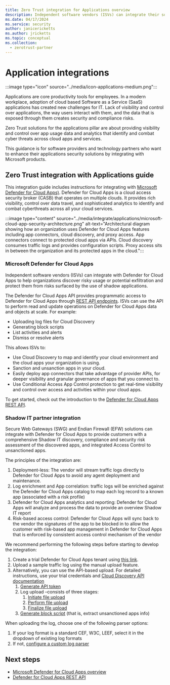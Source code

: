 ```yaml
---
title: Zero Trust integration for Applications overview
description: Independent software vendors (ISVs) can integrate their solutions with Microsoft Defender for Cloud Apps to help customers adopt a Zero Trust model and keep their organizations secure.
ms.date: 04/17/2024
ms.service: security
author: janicericketts
ms.author: jricketts
ms.topic: conceptual
ms.collection:
  - zerotrust-partner
---
```


# Application integrations

:::image type="icon" source="../media/icon-applications-medium.png":::

Applications are core productivity tools for employees. In a modern workplace, adoption of cloud based Software as a Service (SaaS) applications has created new challenges for IT. Lack of visibility and control over applications, the way users interact with them, and the data that is exposed through them creates security and compliance risks.

Zero Trust solutions for the applications pillar are about providing visibility and control over app usage data and analytics that identify and combat cyber threats across cloud apps and services.

This guidance is for software providers and technology partners who want to enhance their applications security solutions by integrating with Microsoft products.

## Zero Trust integration with Applications guide

This integration guide includes instructions for integrating with [Microsoft Defender for Cloud Apps)](/cloud-app-security/). Defender for Cloud Apps is a cloud access security broker (CASB) that operates on multiple clouds. It provides rich visibility, control over data travel, and sophisticated analytics to identify and combat cyberthreats across all your cloud services.

:::image type="content" source="../media/integrate/applications/microsoft-cloud-app-security-architecture.png" alt-text="Architectural diagram showing how an organization uses Defender for Cloud Apps features including app connectors, cloud discovery, and proxy access. App connectors connect to protected cloud apps via APIs. Cloud discovery consumes traffic logs and provides configuration scripts. Proxy access sits in between the organization and its protected apps in the cloud.":::

### Microsoft Defender for Cloud Apps

Independent software vendors (ISVs) can integrate with Defender for Cloud Apps to help organizations discover risky usage or potential exfiltration and protect them from risks surfaced by the use of shadow applications.

The Defender for Cloud Apps API provides programmatic access to Defender for Cloud Apps through [REST API endpoints](/cloud-app-security/api-introduction).  ISVs can use the API to perform read and update operations on Defender for Cloud Apps data and objects at scale. For example:
- Uploading log files for Cloud Discovery
- Generating block scripts
- List activities and alerts
- Dismiss or resolve alerts

This allows ISVs to:
- Use Cloud Discovery to map and identify your cloud environment and the cloud apps your organization is using.
- Sanction and unsanction apps in your cloud.
- Easily deploy app connectors that take advantage of provider APIs, for deeper visibility and granular governance of apps that you connect to.
- Use Conditional Access App Control protection to get real-time visibility and control over access and activities within your cloud apps.

To get started, check out the introduction to the [Defender for Cloud Apps REST API](/cloud-app-security/api-introduction).

### Shadow IT partner integration

Secure Web Gateways (SWG) and Endian Firewall (EFW) solutions can integrate with Defender for Cloud Apps to provide customers with a comprehensive Shadow IT discovery, compliance and security risk assessment of the discovered apps, and integrated Access Control to unsanctioned apps.

The principles of the integration are:

1. Deployment-less: The vendor will stream traffic logs directly to Defender for Cloud Apps to avoid any agent deployment and maintenance.
1. Log enrichment and App correlation: traffic logs will be enriched against the Defender for Cloud Apps catalog to map each log record to a known app (associated with a risk profile)
1. Defender for Cloud Apps analytics and reporting: Defender for Cloud Apps will analyze and process the data to provide an overview Shadow IT report
1. Risk-based access control: Defender for Cloud Apps will sync back to the vendor the signatures of the app to be blocked in to allow the customer with risk-based app management in Defender for Cloud Apps that is enforced by consistent access control mechanism of the vendor

We recommend performing the following steps before starting to develop the integration:

1. Create a trial Defender for Cloud Apps tenant using [this link](https://www.microsoft.com/en-us/security/business/cloud-apps-defender).
1. Upload a sample traffic log using the manual upload feature.
1. Alternatively, you can use the API-based upload. For detailed instructions, use your trial credentials and [Cloud Discovery API documentation](/cloud-app-security/api-discovery)
    1. [Generate API token](/cloud-app-security/api-authentication#generate-a-token)
    1. Log upload –consists of three stages:
        1. [Initiate file upload](/cloud-app-security/api-discovery-initiate)
        1. [Perform file upload](/cloud-app-security/api-discovery-perform)
        1. [Finalize file upload](/cloud-app-security/api-discovery-finalize)
    1. [Generate block script](/cloud-app-security/api-discovery-script) (that is, extract unsanctioned apps info)

When uploading the log, choose one of the following parser options:

1. If your log format is a standard CEF, W3C, LEEF, select it in the dropdown of existing log formats
1. If not, [configure a custom log parser](/cloud-app-security/custom-log-parser)

## Next steps

- [Microsoft Defender for Cloud Apps overview](/cloud-app-security/what-is-cloud-app-security)
- [Defender for Cloud Apps REST API](/cloud-app-security/api-introduction)
